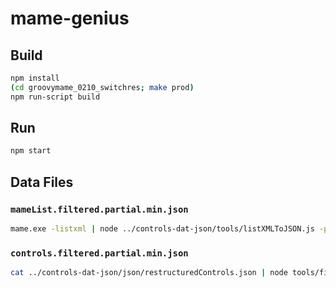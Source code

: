 
# mame-genius

## Build

```bash
npm install
(cd groovymame_0210_switchres; make prod)
npm run-script build
```

## Run

```bash
npm start
```

## Data Files
### `mameList.filtered.partial.min.json`

```bash
mame.exe -listxml | node ../controls-dat-json/tools/listXMLToJSON.js -props name,isbios,isdevice,ismechanical,description,year,manufacturer,displays,driver,cloneof -min | node tools/filterMAMEListJSON.js -min > data/mameList.filtered.partial.min.json
```

### `controls.filtered.partial.min.json`

```bash
cat ../controls-dat-json/json/restructuredControls.json | node tools/filterControlsJSON.js -min > data/controls.filtered.partial.min.json
```